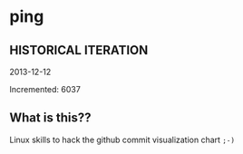 # ping

## HISTORICAL ITERATION
2013-12-12

Incremented: 6037

## What is this?? 
Linux skills to hack the github commit visualization chart `;-)`
